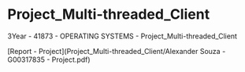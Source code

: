 # Project_Multi-threaded_Client
3Year - 41873 - OPERATING SYSTEMS - Project_Multi-threaded_Client


[Report - Project](Project_Multi-threaded_Client/Alexander Souza - G00317835 - Project.pdf)
